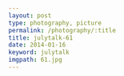 ```yaml
---
layout: post
type: photography, picture
permalink: /photography/:title
title: julytalk-61
date: 2014-01-16
keyword: julytalk
imgpath: 61.jpg
---
```



